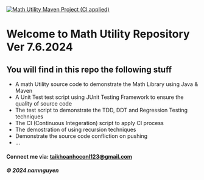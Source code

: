[![Math Utility Maven Project (CI applied)](https://github.com/Phuchtq/math-util/actions/workflows/ci-script.yml/badge.svg)](https://github.com/Phuchtq/math-util/actions/workflows/ci-script.yml)




# Welcome to Math Utility Repository Ver 7.6.2024

## You will find in this repo the following stuff

* A math Utility source code to demonstrate the Math Library using Java & Maven
* A Unit Test test script using JUnit Testing Framework to ensure the quality of source code
* The test script to demonstrate the TDD, DDT and Regression Testing techniques 
* The CI (Continuous Integeration) script to apply CI process
* The demostration of using recursion techniques
* Demonstrate the source code confliction on pushing 
* ...


#### Connect me via: taikhoanhoconl123@gmail.com

##### &#169; 2024 namnguyen
